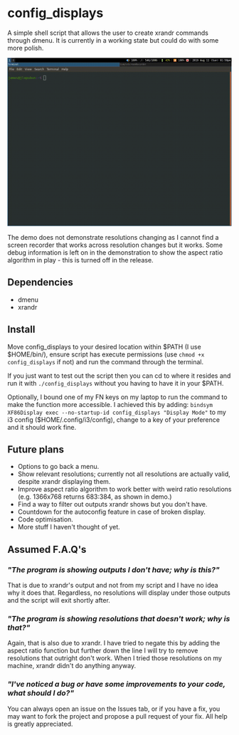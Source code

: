 # config_displays

A simple shell script that allows the user to create xrandr commands through dmenu.
It is currently in a working state but could do with some more polish.

![Demo](config_displays_demo.gif)

The demo does not demonstrate resolutions changing as I cannot find a screen recorder that works across resolution changes but it works. Some debug information is left on in the demonstration to show the aspect ratio algorithm in play - this is turned off in the release.

## Dependencies

- dmenu
- xrandr

## Install

Move config_displays to your desired location within $PATH (I use $HOME/bin/), ensure script has execute permissions (use `chmod +x config_displays` if not) and run the command through the terminal.

If you just want to test out the script then you can cd to where it resides and run it with `./config_displays` without you having to have it in your $PATH.

Optionally, I bound one of my FN keys on my laptop to run the command to make the function more accessible. I achieved this by adding: 
`bindsym XF86Display exec --no-startup-id config_displays "Display Mode"` to my i3 config ($HOME/.config/i3/config), change to a key of your preference and it should work fine.

## Future plans

- Options to go back a menu.
- Show relevant resolutions; currently not all resolutions are actually valid, despite xrandr displaying them.
- Improve aspect ratio algorithm to work better with weird ratio resolutions (e.g. 1366x768 returns 683:384, as shown in demo.)
- Find a way to filter out outputs xrandr shows but you don't have.
- Countdown for the autoconfig feature in case of broken display.
- Code optimisation.
- More stuff I haven't thought of yet.

## Assumed F.A.Q's

### *"The program is showing outputs I don't have; why is this?"*

That is due to xrandr's output and not from my script and I have no idea why it does that. Regardless, no resolutions will display under those outputs and the script will exit shortly after.

### *"The program is showing resolutions that doesn't work; why is that?"*

Again, that is also due to xrandr. I have tried to negate this by adding the aspect ratio function but further down the line I will try to remove resolutions that outright don't work. When I tried those resolutions on my machine, xrandr didn't do anything anyway.

### *"I've noticed a bug or have some improvements to your code, what should I do?"*

You can always open an issue on the Issues tab, or if you have a fix, you may want to fork the project and propose a pull request of your fix.
All help is greatly appreciated.
